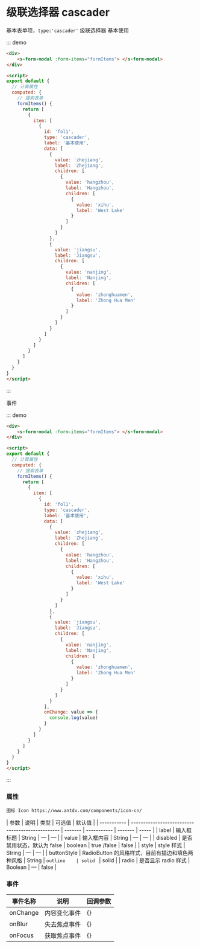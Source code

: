 #  级联选择器 cascader

基本表单项，`type:'cascader'` 级联选择器 基本使用

::: demo

```html
<div>
	<s-form-modal :form-items="formItems"> </s-form-modal>
</div>

<script>
export default {
  // 计算属性
  computed: {
    // 搜索表单
    formItems() {
      return [
        {
          item: [
            {
              id: 'fol1',
              type: 'cascader',
              label: '基本使用',
              data: [
                {
                  value: 'zhejiang',
                  label: 'Zhejiang',
                  children: [
                    {
                      value: 'hangzhou',
                      label: 'Hangzhou',
                      children: [
                        {
                          value: 'xihu',
                          label: 'West Lake'
                        }
                      ]
                    }
                  ]
                },
                {
                  value: 'jiangsu',
                  label: 'Jiangsu',
                  children: [
                    {
                      value: 'nanjing',
                      label: 'Nanjing',
                      children: [
                        {
                          value: 'zhonghuamen',
                          label: 'Zhong Hua Men'
                        }
                      ]
                    }
                  ]
                }
              ]
            }
          ]
        }
      ]
    }
  }
}
</script>
```

:::

事件

::: demo

```html
<div>
	<s-form-modal :form-items="formItems"> </s-form-modal>
</div>

<script>
export default {
  // 计算属性
  computed: {
    // 搜索表单
    formItems() {
      return [
        {
          item: [
            {
              id: 'fol1',
              type: 'cascader',
              label: '基本使用',
              data: [
                {
                  value: 'zhejiang',
                  label: 'Zhejiang',
                  children: [
                    {
                      value: 'hangzhou',
                      label: 'Hangzhou',
                      children: [
                        {
                          value: 'xihu',
                          label: 'West Lake'
                        }
                      ]
                    }
                  ]
                },
                {
                  value: 'jiangsu',
                  label: 'Jiangsu',
                  children: [
                    {
                      value: 'nanjing',
                      label: 'Nanjing',
                      children: [
                        {
                          value: 'zhonghuamen',
                          label: 'Zhong Hua Men'
                        }
                      ]
                    }
                  ]
                }
              ],
              onChange: value => {
                console.log(value)
              }
            }
          ]
        }
      ]
    }
  }
}
</script>
```

:::

### 属性

`图标 Icon https://www.antdv.com/components/icon-cn/`

| 参数        | 说明                                             | 类型    | 可选值      | 默认值  |
| ----------- | ------------------------------------------------ | ------- | ----------- | ------- | ----- |
| label       | 输入框标题                                       | String  | —           | —       |
| value       | 输入框内容                                       | String  | —           | —       |
| disabled    | 是否禁用状态，默认为 false                       | boolean | true /false | false   |
| style       | style 样式                                       | String  | —           | —       |
| buttonStyle | RadioButton 的风格样式，目前有描边和填色两种风格 | String  | `outline    | solid ` | solid |
| radio       | 是否显示 radio 样式                              | Boolean | —           | false   |

### 事件

| 事件名称 | 说明         | 回调参数 |
| -------- | ------------ | -------- |
| onChange | 内容变化事件 | {}       |
| onBlur   | 失去焦点事件 | {}       |
| onFocus  | 获取焦点事件 | {}       |
